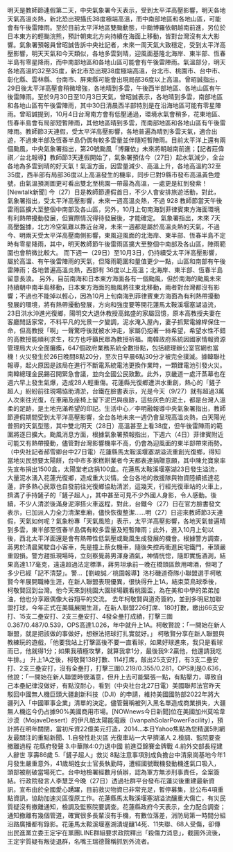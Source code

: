 明天是教師節連假第二天，中央氣象署今天表示，受到太平洋高壓影響，明天各地天氣高溫炎熱，新北恐出現攝氏38度極端高溫，而中南部地區和各地山區，可能會有午後雷陣雨。至於目前太平洋地區雙颱動態，中颱博羅依朝越南前進，另位於日本東方的輕颱浣熊，預計朝東北方向持續在海面上移動，皆對台灣沒有太大影響。氣象署預報員曾昭誠告訴中央社記者，未來一周天氣大致穩定，受到太平洋高壓影響，明天天氣和今天類似，各地多雲到晴，迎風面基隆北海岸、東半部、恆春半島有零星降雨，而中南部地區和各地山區可能會有午後雷陣雨。氣溫部分，明天各地高溫約32至35度，新北市恐出現38度極端高溫，台北市、桃園市、台中市、彰化縣、雲林縣、台南市、屏東縣可能會出現局部36度以上高溫。曾昭誠指出，29日後太平洋高壓會稍微增強，各地晴到多雲，午後西半部地區、各地山區有午後雷陣雨。至於9月30日至10月3日天氣，曾昭誠表示，各地晴到多雲，南部地區和各地山區有午後雷陣雨，其中30日清晨西半部特別是在沿海地區可能有零星陣雨。曾昭誠提到，10月4日台灣南方會有低壓通過，環境水氣會稍多，花東地區、恆春半島會有局部短暫陣雨，其他地區晴到多雲，而南部地區和各地山區有午後雷陣雨。教師節3天連假，受太平洋高壓影響，各地普遍為晴到多雲天氣，適合出遊，不過東半部及恆春半島仍偶有較多雲量並伴隨短暫陣雨。目前太平洋上還有兩個颱風，中央氣象署指出，第20號颱風「博羅依」未來將朝越南前進；【記者莊偉祺／台北報導】教師節3天連假開始了，氣象署預估今（27日）起水氣減少，全台各地為多雲到晴的好天氣！氣溫方面，因雲量減少、高溫上升，各地高溫約32至35度，西半部有局部36度以上高溫發生的機率，同步已對9縣市發布高溫黃色燈號，由氣溫預測圖更可看出雙北至桃園一帶最為高溫，一處更是紅到發紫！[Newtalk新聞] 今（27）日是教師節連假首日，不少人會安排旅遊活動，對此，氣象署指出，受太平洋高壓影響，未來一週高溫炎熱，不過 928 教師節當天午後雷雨區擴大至整個中南部及各山區，另外，10月上旬南海到菲律賓東方海面環境有利熱帶擾動發展，但實際情況得待發展後，才能確定。 氣象署指出，未來 7天高壓盤據，北方冷空氣難以靠近台灣，未來一週都是屬於高溫炎熱的天氣，不過今、明兩天受太平洋高壓南側影響，東風迎風面的北海岸、東半部、恆春半島不定時有零星降雨，其中，明天教師節午後雷雨區擴大至整個中南部及各山區，陣雨範圍也會稍微比較大。 而下週一（29日）至10月3日，仍持續受太平洋高壓影響，屬於高溫、有午後雷陣雨的天氣，但降雨範圍和量值更少一點，山區和南部有午後雷陣雨；各地普遍高溫炎熱，西部有 36度以上高溫；北海岸、東半部、恆春半島留意長浪。 另外，目前南海和日本東方海面各有一個颱風，但於南海的颱風未來持續朝中南半島移動，日本東方海面的颱風將往東北移動，兩者對台灣都沒有影響；不過也不能掉以輕心，因為10月上旬南海到菲律賓東方海面為有利熱帶擾動發展的環境，將有熱帶擾動發展，方向和強度要等開花蓮馬太鞍溪堰塞湖溢流，23日洪水沖進光復鄉，陽明交大退休教授高銘盛的家屬回憶，原本高教授夫妻在客廳閒話家常，不料平凡的光景一夕變調，泥水淹入屋內，妻子抓緊電線桿保住一命，但高教授「啊」一聲驚呼後就被水沖走，家屬仍抱著一絲希望，希望水性不錯的高教授能順利求生，校方也呼籲民眾為教授祈福。南韓政府系統因國家情報資源管理局大火全面癱瘓，647個政府業務系統全數掛點，包括總理辦公室官網也當機！火災發生於26日晚間8點20分，至次日早晨6點30分才被完全撲滅。據韓聯社報導，起火原因是該局在進行不斷電系統電池更換作業時，一顆鋰電池引發火災。南韓總理金民錫召開緊急會議，並向全國公民致歉。此外，京畿道一處汗蒸幕也在週六早上發生氣爆，造成28人輕重傷。花蓮縣光復鄉遭洪水重創，熱心的「鏟子超人」紛紛前往現場協助清淤，台鐵在臉書表示，光是今天（9/27）就有超過3萬人次來往光復，在車廂及座椅上留下泥巴與痕跡，這些灰色的泥土，都是台灣人溫柔的足跡，是土地充滿希望的印記。生活中心／李明融報導中央氣象署指出，教師節連假期間受到太平洋高壓影響，全台各地未來一週仍會呈現高溫炎熱，白天陽光普照的天氣型態，其中雙北明天（28日）高溫甚至上看38度，但午後雷陣雨的範圍將逐日擴大。颱風消息方面，根據氣象署預報指出，下週六（4日）菲律賓附近可能又有熱帶擾動，儘管對台灣影響機率不高，仍會為迎風面的東半部帶來雨勢。（中央社記者郝雪卿台中27日電）花蓮縣馬太鞍溪堰塞湖溢流重創光復鄉，得知當地災民想要太陽餅，台中市多家糕餅業者今天都表達捐贈意願，其中陳允寶泉率先宣布捐出1500盒，太陽堂老店捐100盒。花蓮馬太鞍溪堰塞湖23日發生溢流，大量泥水湧入花蓮光復鄉，造成重大災情。全台各地的救援隊與物資陸續抵達花蓮，許多熱心民眾也自發前往光復鄉協助清淤，這幾天，行經光復車站的火車上，擠滿了手持鏟子的「鏟子超人」，其中甚至可見不少外國人身影，令人感動。後續，不少人清淤後滿身泥濘搭火車返程，對此，台鐵今（27）日在官方臉書發文表示，已加派人力全力清潔車廂，儘快恢復整潔......明（27）日迎來教師節3天連假，天氣如何呢？氣象粉專「天氣風險」表示，太平洋高壓影響，各地天氣普遍晴到多雲，東半部至恆春半島偶有較多雲量及短暫陣雨；此外，進入10月上旬以後，西北太平洋面還是會有熱帶性低氣壓或颱風生成發展的機會。根據警方調查，蔣男於清晨駕駛自小客車，先是撞上蔡女機車，隨後失控再衝進民宅鐵門，車頭嚴重毀損。警方趕抵現場時，立刻察覺蔣男渾身酒氣，神情恍惚，隨即實施酒測，結果高達1.17毫克，遠遠超過法定標準，蔣男坦承前一晚在橋頭區飲用啤酒，但喝了多少已經「記不清楚」。警...【劉峻誠／桃園報導】洛杉磯道奇隊小聯盟選手柯敬賢今年展開職棒生涯，在新人聯盟表現優異，很快得升上1A，結束菜鳥球季後，柯敬賢回到台灣。他今天來到桃園大園球場觀看桃園盃，為在美和中學的弟弟加油，他也分享跟偶像大谷翔平的交流。 去年柯敬賢與道奇簽約，並到多明尼加聯盟打球，今年正式在美職展開生涯，在新人聯盟226打席、180打數，繳出66支安打、15支二壘安打、2支三壘安打、4發全壘打成績，打擊三圍0.367/0.487/0.539，OPS高達1.026，年中就升上1A。柯敬賢說：「一開始在新人聯盟，就是把該做的事做好，想辦法把球打扎實就好。」 柯敬賢分享在新人聯盟與教練玩的遊戲，「他要我站上打擊區後不要一直看球，如果好球進來，我只是看球而已，他就得1分；如果我積極攻擊，就算我拿1分，最後我9:2贏他，他還請我吃牛排。」 升上1A之後，柯敬賢138打數、114打席，敲出25支安打，有3支二壘安打、2支三壘安打，沒有全壘打，打擊三圍0.219/0.355/0.281，OPS則是0.636，他說：「一開始在新人聯盟時很滿意，但升上去可能緊張一點，有點壓力，導致自己本壘紀律沒做好，有點沒耐心，看到（中央社台北27日電）美國聯邦法官昨天駁回中國無人機巨頭大疆創新科技（DJI）的申請，維持美國國防部2022年將大疆列入「中國軍事企業」清單的決定。儘管聲稱被列入黑名單造成商業損失，大疆無人機迄今仍占據90%美國商用市場。[NOWnews今日新聞]位在美國加州莫哈韋沙漠（MojaveDesert）的伊凡帕太陽能電廠（IvanpahSolarPowerFacility），預計將在明年關閉，當初斥資22億美元打造，2014...本日Yahoo焦點為您精選5則網友最關注的重點新聞、1.自發性赴災區 光復車站一大早擠滿人 2.檢調、監院要查撤離過程 花縣府發聲 3.中華隊4:0力退中國 前進亞錦賽金牌戰 4.前外交部長程建人辭世 享壽86歲 5.「鏟子超人」救災 8點注意事項別成負擔台中清泉崗基地今年1月發生嚴重意外，41歲胡姓女士官長執勤時，遭經國號戰機發動機進氣口吸入，頭部被削破當場死亡。台中地檢署經數月偵辦，認為軍方無涉刑事責任，全案簽結。行政院發言人李慧芝今晚（27日）透過社群平台發布花蓮災後重建最新資訊，宣布由於全國愛心踴躍，目前救災物資已非常充足，暫停募集，並公布4項重點資訊，協助加速災區復原工作。花蓮縣馬太鞍溪堰塞湖溢流釀重大傷亡，有災民質疑沒有撤離通知，檢調及監察院要調查。花蓮縣政府今天表示，全力配合調查；通知撤離有幾個管道，確實很多長輩沒有手機，有數位落差，消防局第一時間分組沿路廣播都有錄影。花蓮馬太鞍溪堰塞湖潰堤釀14死、11失聯、68人受傷，卻傳出民進黨立委王定宇在黨團LINE群組要求政院釋出「殺傷力消息」，截圖外流後，王定宇質疑有叛徒退群，名嘴王瑞德聲稱抓到外流者。